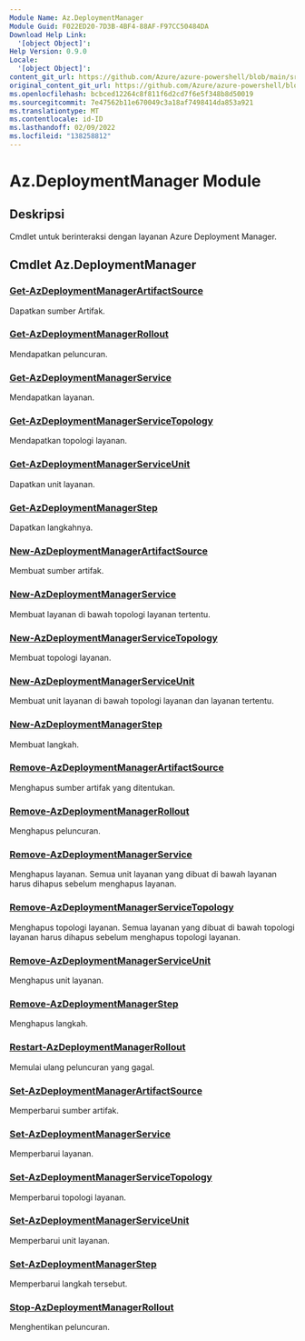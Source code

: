 ```yaml
---
Module Name: Az.DeploymentManager
Module Guid: F022ED20-7D3B-4BF4-88AF-F97CC50484DA
Download Help Link:
  '[object Object]': 
Help Version: 0.9.0
Locale:
  '[object Object]': 
content_git_url: https://github.com/Azure/azure-powershell/blob/main/src/DeploymentManager/DeploymentManager/help/Az.DeploymentManager.md
original_content_git_url: https://github.com/Azure/azure-powershell/blob/main/src/DeploymentManager/DeploymentManager/help/Az.DeploymentManager.md
ms.openlocfilehash: bcbced12264c8f811f6d2cd7f6e5f348b8d50019
ms.sourcegitcommit: 7e47562b11e670049c3a18af7498414da853a921
ms.translationtype: MT
ms.contentlocale: id-ID
ms.lasthandoff: 02/09/2022
ms.locfileid: "138258812"
---
```

# Az.DeploymentManager Module
## Deskripsi
Cmdlet untuk berinteraksi dengan layanan Azure Deployment Manager.

## Cmdlet Az.DeploymentManager
### [Get-AzDeploymentManagerArtifactSource](Get-AzDeploymentManagerArtifactSource.md)
Dapatkan sumber Artifak.

### [Get-AzDeploymentManagerRollout](Get-AzDeploymentManagerRollout.md)
Mendapatkan peluncuran.

### [Get-AzDeploymentManagerService](Get-AzDeploymentManagerService.md)
Mendapatkan layanan.

### [Get-AzDeploymentManagerServiceTopology](Get-AzDeploymentManagerServiceTopology.md)
Mendapatkan topologi layanan.

### [Get-AzDeploymentManagerServiceUnit](Get-AzDeploymentManagerServiceUnit.md)
Dapatkan unit layanan.

### [Get-AzDeploymentManagerStep](Get-AzDeploymentManagerStep.md)
Dapatkan langkahnya.

### [New-AzDeploymentManagerArtifactSource](New-AzDeploymentManagerArtifactSource.md)
Membuat sumber artifak.

### [New-AzDeploymentManagerService](New-AzDeploymentManagerService.md)
Membuat layanan di bawah topologi layanan tertentu.

### [New-AzDeploymentManagerServiceTopology](New-AzDeploymentManagerServiceTopology.md)
Membuat topologi layanan.

### [New-AzDeploymentManagerServiceUnit](New-AzDeploymentManagerServiceUnit.md)
Membuat unit layanan di bawah topologi layanan dan layanan tertentu.

### [New-AzDeploymentManagerStep](New-AzDeploymentManagerStep.md)
Membuat langkah.

### [Remove-AzDeploymentManagerArtifactSource](Remove-AzDeploymentManagerArtifactSource.md)
Menghapus sumber artifak yang ditentukan.

### [Remove-AzDeploymentManagerRollout](Remove-AzDeploymentManagerRollout.md)
Menghapus peluncuran.

### [Remove-AzDeploymentManagerService](Remove-AzDeploymentManagerService.md)
Menghapus layanan. Semua unit layanan yang dibuat di bawah layanan harus dihapus sebelum menghapus layanan.

### [Remove-AzDeploymentManagerServiceTopology](Remove-AzDeploymentManagerServiceTopology.md)
Menghapus topologi layanan. Semua layanan yang dibuat di bawah topologi layanan harus dihapus sebelum menghapus topologi layanan.

### [Remove-AzDeploymentManagerServiceUnit](Remove-AzDeploymentManagerServiceUnit.md)
Menghapus unit layanan.

### [Remove-AzDeploymentManagerStep](Remove-AzDeploymentManagerStep.md)
Menghapus langkah.

### [Restart-AzDeploymentManagerRollout](Restart-AzDeploymentManagerRollout.md)
Memulai ulang peluncuran yang gagal.

### [Set-AzDeploymentManagerArtifactSource](Set-AzDeploymentManagerArtifactSource.md)
Memperbarui sumber artifak.

### [Set-AzDeploymentManagerService](Set-AzDeploymentManagerService.md)
Memperbarui layanan.

### [Set-AzDeploymentManagerServiceTopology](Set-AzDeploymentManagerServiceTopology.md)
Memperbarui topologi layanan.

### [Set-AzDeploymentManagerServiceUnit](Set-AzDeploymentManagerServiceUnit.md)
Memperbarui unit layanan.

### [Set-AzDeploymentManagerStep](Set-AzDeploymentManagerStep.md)
Memperbarui langkah tersebut.

### [Stop-AzDeploymentManagerRollout](Stop-AzDeploymentManagerRollout.md)
Menghentikan peluncuran.

